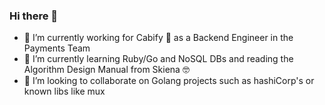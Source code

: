 ### Hi there 👋

- 🔭 I’m currently working for Cabify 🚀 as a Backend Engineer in the Payments Team
- 🌱 I’m currently learning Ruby/Go and NoSQL DBs and reading the Algorithm Design Manual from Skiena 🤓
- 👯 I’m looking to collaborate on Golang projects such as hashiCorp's or known libs like mux
